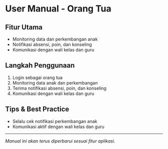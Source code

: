 # User Manual - Orang Tua

## Fitur Utama
- Monitoring data dan perkembangan anak
- Notifikasi absensi, poin, dan konseling
- Komunikasi dengan wali kelas dan guru

## Langkah Penggunaan
1. Login sebagai orang tua
2. Monitoring data anak dan perkembangan
3. Terima notifikasi absensi, poin, dan konseling
4. Komunikasi dengan wali kelas dan guru

## Tips & Best Practice
- Selalu cek notifikasi perkembangan anak
- Komunikasi aktif dengan wali kelas dan guru

---
*Manual ini akan terus diperbarui sesuai fitur aplikasi.*